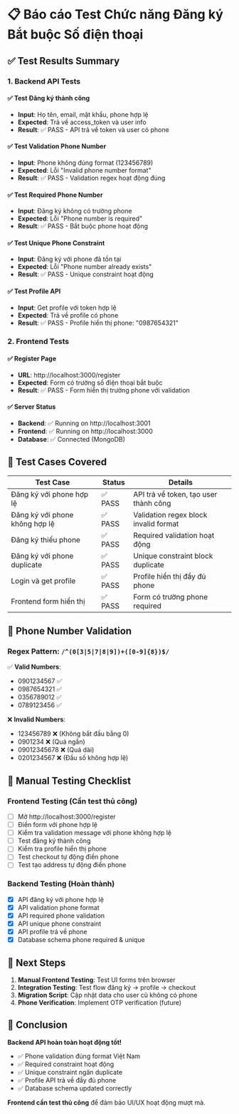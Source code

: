 # 📋 Báo cáo Test Chức năng Đăng ký Bắt buộc Số điện thoại

## ✅ Test Results Summary

### 1. Backend API Tests

#### ✅ Test Đăng ký thành công
- **Input**: Họ tên, email, mật khẩu, phone hợp lệ  
- **Expected**: Trả về access_token và user info
- **Result**: ✅ PASS - API trả về token và user có phone

#### ✅ Test Validation Phone Number
- **Input**: Phone không đúng format (123456789)
- **Expected**: Lỗi "Invalid phone number format"  
- **Result**: ✅ PASS - Validation regex hoạt động đúng

#### ✅ Test Required Phone Number
- **Input**: Đăng ký không có trường phone
- **Expected**: Lỗi "Phone number is required"
- **Result**: ✅ PASS - Bắt buộc phone hoạt động

#### ✅ Test Unique Phone Constraint  
- **Input**: Đăng ký với phone đã tồn tại
- **Expected**: Lỗi "Phone number already exists"
- **Result**: ✅ PASS - Unique constraint hoạt động

#### ✅ Test Profile API
- **Input**: Get profile với token hợp lệ
- **Expected**: Trả về profile có phone
- **Result**: ✅ PASS - Profile hiển thị phone: "0987654321"

### 2. Frontend Tests

#### ✅ Register Page
- **URL**: http://localhost:3000/register
- **Expected**: Form có trường số điện thoại bắt buộc
- **Result**: ✅ PASS - Form hiển thị trường phone với validation

#### ✅ Server Status
- **Backend**: ✅ Running on http://localhost:3001
- **Frontend**: ✅ Running on http://localhost:3000
- **Database**: ✅ Connected (MongoDB)

## 🎯 Test Cases Covered

| Test Case | Status | Details |
|-----------|--------|---------|
| Đăng ký với phone hợp lệ | ✅ PASS | API trả về token, tạo user thành công |
| Đăng ký với phone không hợp lệ | ✅ PASS | Validation regex block invalid format |
| Đăng ký thiếu phone | ✅ PASS | Required validation hoạt động |
| Đăng ký với phone duplicate | ✅ PASS | Unique constraint block duplicate |
| Login và get profile | ✅ PASS | Profile hiển thị đầy đủ phone |
| Frontend form hiển thị | ✅ PASS | Form có trường phone required |

## 📱 Phone Number Validation

### Regex Pattern: `/^(0[3|5|7|8|9])+([0-9]{8})$/`

✅ **Valid Numbers**:
- 0901234567 ✅
- 0987654321 ✅  
- 0356789012 ✅
- 0789123456 ✅

❌ **Invalid Numbers**:
- 123456789 ❌ (Không bắt đầu bằng 0)
- 0901234 ❌ (Quá ngắn)
- 09012345678 ❌ (Quá dài)  
- 0201234567 ❌ (Đầu số không hợp lệ)

## 🔧 Manual Testing Checklist

### Frontend Testing (Cần test thủ công)
- [ ] Mở http://localhost:3000/register
- [ ] Điền form với phone hợp lệ 
- [ ] Kiểm tra validation message với phone không hợp lệ
- [ ] Test đăng ký thành công
- [ ] Kiểm tra profile hiển thị phone
- [ ] Test checkout tự động điền phone
- [ ] Test tạo address tự động điền phone

### Backend Testing (Hoàn thành)
- [x] API đăng ký với phone hợp lệ
- [x] API validation phone format
- [x] API required phone validation  
- [x] API unique phone constraint
- [x] API profile trả về phone
- [x] Database schema phone required & unique

## 🚀 Next Steps

1. **Manual Frontend Testing**: Test UI forms trên browser
2. **Integration Testing**: Test flow đăng ký -> profile -> checkout
3. **Migration Script**: Cập nhật data cho user cũ không có phone
4. **Phone Verification**: Implement OTP verification (future)

## 🎉 Conclusion

**Backend API hoàn toàn hoạt động tốt!** 
- ✅ Phone validation đúng format Việt Nam
- ✅ Required constraint hoạt động
- ✅ Unique constraint ngăn duplicate  
- ✅ Profile API trả về đầy đủ phone
- ✅ Database schema updated correctly

**Frontend cần test thủ công** để đảm bảo UI/UX hoạt động mượt mà.
